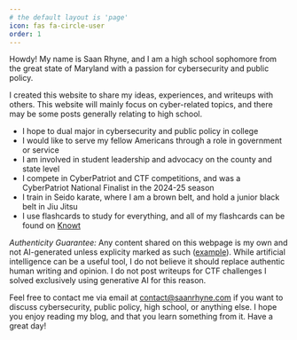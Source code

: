 ```yaml
---
# the default layout is 'page'
icon: fas fa-circle-user
order: 1
---
```


Howdy! My name is Saan Rhyne, and I am a high school sophomore from the great state of Maryland with a passion for cybersecurity and public policy.

I created this website to share my ideas, experiences, and writeups with others. This website will mainly focus on cyber-related topics, and there may be some posts generally relating to high school.

* I hope to dual major in cybersecurity and public policy in college
* I would like to serve my fellow Americans through a role in government or service
* I am involved in student leadership and advocacy on the county and state level
* I compete in CyberPatriot and CTF competitions, and was a CyberPatriot National Finalist in the 2024-25 season
* I train in Seido karate, where I am a brown belt, and hold a junior black belt in Jiu Jitsu
* I use flashcards to study for everything, and all of my flashcards can be found on [Knowt](https://knowt.com/u/sans_)

*Authenticity Guarantee:* Any content shared on this webpage is my own and not AI-generated unless explicity marked as such ([example](https://saanrhyne.com/posts/success-writeup/#:~:text=There%20was%20some%20vibe)). While artificial intelligence can be a useful tool, I do not believe it should replace authentic human writing and opinion. I do not post writeups for CTF challenges I solved exclusively using generative AI for this reason.

Feel free to contact me via email at [contact@saanrhyne.com](mailto:contact@saanrhyne.com) if you want to discuss cybersecurity, public policy, high school, or anything else. I hope you enjoy reading my blog, and that you learn something from it. Have a great day!
